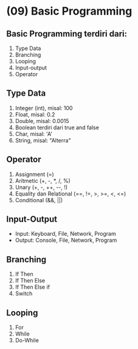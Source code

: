# (09) Basic Programming

## Basic Programming terdiri dari:
1. Type Data
2. Branching
3. Looping
4. Input-output
5. Operator

## Type Data
1. Integer (int), misal: 100
2. Float, misal: 0.2
3. Double, misal: 0.0015
4. Boolean terdiri dari true and false
5. Char, misal: 'A'
6. String, misal: "Alterra"

## Operator
1. Assignment (=)
2. Aritmetic (+, -, *, /, %)
3. Unary (+, -, ++, --, !)
4. Equality dan Relational (==, !=, >, >=, <, <=)
5. Conditional (&&, ||)

## Input-Output
- Input: Keyboard, File, Network, Program
- Output: Console, File, Network, Program

## Branching
1. If Then
2. If Then Else
3. If Then Else if
4. Switch

## Looping
1. For
2. While
3. Do-While